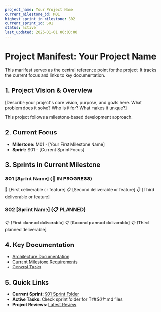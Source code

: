 ```yaml
---
project_name: Your Project Name
current_milestone_id: M01
highest_sprint_in_milestone: S02
current_sprint_id: S01
status: active
last_updated: 2025-01-01 00:00:00
---
```


# Project Manifest: Your Project Name

This manifest serves as the central reference point for the project. It tracks the current focus and links to key documentation.

## 1. Project Vision & Overview

[Describe your project's core vision, purpose, and goals here. What problem does it solve? Who is it for? What makes it unique?]

This project follows a milestone-based development approach.

## 2. Current Focus

- **Milestone:** M01 - [Your First Milestone Name]
- **Sprint:** S01 - [Current Sprint Focus]

## 3. Sprints in Current Milestone

### S01 [Sprint Name] (🚧 IN PROGRESS)

🚧 [First deliverable or feature]
📋 [Second deliverable or feature]
📋 [Third deliverable or feature]

### S02 [Sprint Name] (📋 PLANNED)

📋 [First planned deliverable]
📋 [Second planned deliverable]
📋 [Third planned deliverable]

## 4. Key Documentation

- [Architecture Documentation](./01_PROJECT_DOCS/ARCHITECTURE.md)
- [Current Milestone Requirements](./02_REQUIREMENTS/M01_[Milestone_Name]/)
- [General Tasks](./04_GENERAL_TASKS/)

## 5. Quick Links

- **Current Sprint:** [S01 Sprint Folder](./03_SPRINTS/S01_M01_[Sprint_Name]/)
- **Active Tasks:** Check sprint folder for T##_S01_*.md files
- **Project Reviews:** [Latest Review](./10_STATE_OF_PROJECT/)
